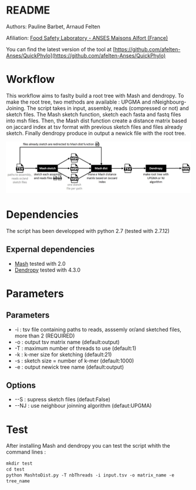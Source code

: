 README
======
Authors: Pauline Barbet, Arnaud Felten

Afiliation: [Food Safety Laboratory - ANSES Maisons Alfort (France)](https://www.anses.fr/en/content/laboratory-food-safety-maisons-alfort-and-boulogne-sur-mer)

You can find the latest version of the tool at [https://github.com/afelten-Anses/QuickPhylo](https://github.com/afelten-Anses/QuickPhylo)


Workflow
========
This workflow aims to faslty build a root tree with Mash and dendropy. To make the root tree, two methods are available : UPGMA and nNeighbourg-Joining. The script takes in input, assembly, reads (compressed or not) and sketch files. The Mash sketch function, sketch each fasta and fastq files into msh files. Then, the Mash dist function create a distance matrix based on jaccard index at tsv format with previous sketch files and files already sketch. Finally dendropy produce in output a newick file with the root tree. 

![](workflow.JPG?raw=true "script workflow")

Dependencies
============

The script has been developped with python 2.7 (tested with 2.7.12)

## Expernal dependencies

* [Mash](https://github.com/marbl/Mash/blob/master/INSTALL.txt) tested with 2.0
* [Dendropy](https://www.dendropy.org/) tested with 4.3.0


Parameters
==========

## Parameters

* -i : tsv file containing paths to reads, asssemly or/and sketched files, more than 2 (REQUIRED)
* -o : output tsv matrix name  (default:output)
* -T : maximum number of threads to use (default:1)
* -k : k-mer size for sketching (default:21)
* -s : sketch size = number of k-mer (default:1000)
* -e : output newick tree name (default:output)

## Options

* --S : supress sketch files (defaut:False)
* --NJ : use neighbour joinning algorithm (defaut:UPGMA)

Test
====

After installing Mash and dendropy you can test the script whith the command lines :

	mkdir test
	cd test
	python MashtoDist.py -T nbThreads -i input.tsv -o matrix_name -e tree_name


